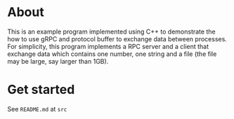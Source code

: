 # About

This is an example program implemented using C++ to demonstrate the how to use gRPC and protocol
buffer to exchange data between processes. For simplicity, this program implements a RPC server
and a client that exchange data which contains one number, one string and a file (the file may be
large, say larger than 1GB).

# Get started

See `README.md` at `src`
